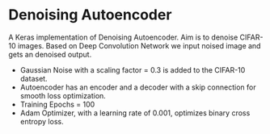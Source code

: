# Denoising Autoencoder
A Keras implementation of Denoising Autoencoder. Aim is to denoise CIFAR-10 images. Based on Deep Convolution Network we input noised image and gets an denoised output.
* Gaussian Noise with a scaling factor = 0.3 is added to the CIFAR-10 dataset.
* Autoencoder has an encoder and a decoder with a skip connection for smooth loss optimization.
* Training Epochs = 100
* Adam Optimizer, with a learning rate of 0.001, optimizes binary cross entropy loss. 